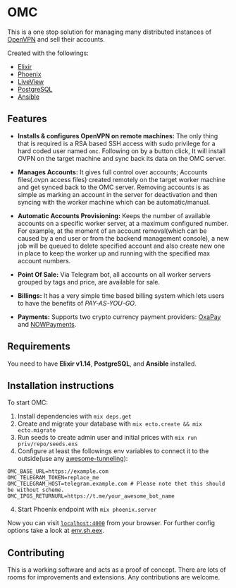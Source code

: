 # OMC

This is a one stop solution for managing many distributed instances of [OpenVPN](https://openvpn.net/) and sell their accounts.

Created with the followings:
- [Elixir](https://elixir-lang.org) 
- [Phoenix](https://www.phoenixframework.org) 
- [LiveView](https://hexdocs.pm/phoenix_live_view/Phoenix.LiveView.html)
- [PostgreSQL](https://www.postgresql.org)
- [Ansible](https://www.ansible.com/)

## Features
- **Installs & configures OpenVPN on remote machines:** The only thing that is required is a RSA based SSH access with sudo privilege for a hard coded user named `omc`. Following on by a button click, It will install OVPN on the target machine and sync back its data on the OMC server.

- **Manages Accounts:**  It gives full control over accounts; Accounts files(.ovpn access files) created remotely on the target worker machine and get synced back to the OMC server. Removing accounts is as simple as marking an account in the server for deactivation and then syncing with the worker machine which can be automatic/manual.

- **Automatic Accounts Provisioning:** Keeps the number of available accounts on a specific worker server, at a maximum configured number. For example, at the moment of an account removal(which can be caused by a end user or from the backend management console), a new job will be queued to delete specified account and also create new one in place to keep the worker up and running with the specified max account numbers.

- **Point Of Sale:** Via Telegram bot, all accounts on all worker servers grouped by tags and price, are available for sale.

- **Billings:** It has a very simple time based billing system which lets users to have the benefits of *PAY-AS-YOU-GO*.

- **Payments:** Supports two crypto currency payment providers: [OxaPay](https://oxapay.com) and [NOWPayments](https://nowpayments.io).

## Requirements
You need to have **Elixir v1.14**, **PostgreSQL**, and **Ansible** installed.

## Installation instructions
To start OMC:

  1. Install dependencies with `mix deps.get`
  2. Create and migrate your database with `mix ecto.create && mix ecto.migrate`
  3. Run seeds to create admin user and initial prices with `mix run priv/repo/seeds.exs`
  4. Configure at least the followings env variables to connect it to the outside(use any [awesome-tunneling](https://github.com/anderspitman/awesome-tunneling)):
  ```
  OMC_BASE_URL=https://example.com
  OMC_TELEGRAM_TOKEN=replace_me
  OMC_TELEGRAM_HOST=telegram.example.com # Please note thet this should be without scheme.
  OMC_IPGS_RETURNURL=https://t.me/your_awesome_bot_name
  ```

  4. Start Phoenix endpoint with `mix phoenix.server`

Now you can visit [`localhost:4000`](http://localhost:4000) from your browser.
For further config options take a look at [env.sh.eex](https://github.com/snofang/omc/blob/main/rel/env.sh.eex).

## Contributing
This is a working software and acts as a proof of concept. There are lots of rooms for improvements and extensions. Any contributions are welcome.

